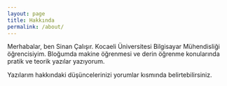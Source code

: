 ```yaml
---
layout: page
title: Hakkında
permalink: /about/
---
```

Merhabalar,
ben Sinan Çalışır. Kocaeli Üniversitesi Bilgisayar Mühendisliği öğrencisiyim. Bloğumda makine öğrenmesi ve derin öğrenme konularında pratik ve teorik yazılar yazıyorum. 

Yazılarım hakkındaki düşüncelerinizi yorumlar kısmında belirtebilirsiniz.

